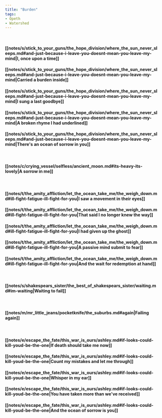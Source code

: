 ```yaml
---
title: "Burden"
tags:
- Opeth
- Watershed
---
```

&nbsp;
#### [[notes/s/stick_to_your_guns/the_hope_division/where_the_sun_never_sleeps.md#and-just-because-i-leave-you-doesnt-mean-you-leave-my-mind|I, once upon a time]]
#### [[notes/s/stick_to_your_guns/the_hope_division/where_the_sun_never_sleeps.md#and-just-because-i-leave-you-doesnt-mean-you-leave-my-mind|Carried a burden inside]]
#### [[notes/s/stick_to_your_guns/the_hope_division/where_the_sun_never_sleeps.md#and-just-because-i-leave-you-doesnt-mean-you-leave-my-mind|I sung a last goodbye]]
#### [[notes/s/stick_to_your_guns/the_hope_division/where_the_sun_never_sleeps.md#and-just-because-i-leave-you-doesnt-mean-you-leave-my-mind|A broken rhyme I had underlined]]
#### [[notes/s/stick_to_your_guns/the_hope_division/where_the_sun_never_sleeps.md#and-just-because-i-leave-you-doesnt-mean-you-leave-my-mind|There's an ocean of sorrow in you]]
&nbsp;
#### [[notes/c/crying_vessel/selfless/ancient_moon.md#its-heavy-its-lovely|A sorrow in me]]
&nbsp;
#### [[notes/t/the_amity_affliction/let_the_ocean_take_me/the_weigh_down.md#ill-fight-fatigue-ill-fight-for-you|I saw a movement in their eyes]]
#### [[notes/t/the_amity_affliction/let_the_ocean_take_me/the_weigh_down.md#ill-fight-fatigue-ill-fight-for-you|That said I no longer knew the way]]
#### [[notes/t/the_amity_affliction/let_the_ocean_take_me/the_weigh_down.md#ill-fight-fatigue-ill-fight-for-you|I had given up the ghost]]
#### [[notes/t/the_amity_affliction/let_the_ocean_take_me/the_weigh_down.md#ill-fight-fatigue-ill-fight-for-you|A passive mind submit to fear]]
#### [[notes/t/the_amity_affliction/let_the_ocean_take_me/the_weigh_down.md#ill-fight-fatigue-ill-fight-for-you|And the wait for redemption at hand]]
&nbsp;
#### [[notes/s/shakespears_sister/the_best_of_shakespears_sister/waiting.md#im-waiting|Waiting to fail]]
&nbsp;
#### [[notes/m/mr_little_jeans/pocketknife/the_suburbs.md#again|Failing again]]
&nbsp;
#### [[notes/e/escape_the_fate/this_war_is_ours/ashley.md#if-looks-could-kill-youd-be-the-one|If death should take me now]]
#### [[notes/e/escape_the_fate/this_war_is_ours/ashley.md#if-looks-could-kill-youd-be-the-one|Count my mistakes and let me through]]
#### [[notes/e/escape_the_fate/this_war_is_ours/ashley.md#if-looks-could-kill-youd-be-the-one|Whisper in my ear]]
#### [[notes/e/escape_the_fate/this_war_is_ours/ashley.md#if-looks-could-kill-youd-be-the-one|You have taken more than we've received]]
#### [[notes/e/escape_the_fate/this_war_is_ours/ashley.md#if-looks-could-kill-youd-be-the-one|And the ocean of sorrow is you]]
